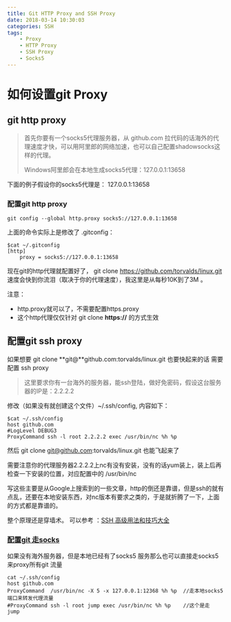 ```yaml
---
title: Git HTTP Proxy and SSH Proxy 
date: 2018-03-14 10:30:03
categories: SSH
tags:
    - Proxy
    - HTTP Proxy
    - SSH Proxy
    - Socks5
---
```


# 如何设置git Proxy

## git http proxy 


> 首先你要有一个socks5代理服务器，从 github.com 拉代码的话海外的代理速度才快，可以用阿里郎的网络加速，也可以自己配置shadowsocks这样的代理。
> 
> Windows阿里郎会在本地生成socks5代理：127.0.0.1:13658

下面的例子假设你的socks5代理是： 127.0.0.1:13658

### 配置git http proxy

    git config --global http.proxy socks5://127.0.0.1:13658

上面的命令实际上是修改了 .gitconfig：

    $cat ~/.gitconfig   
    [http]
    	proxy = socks5://127.0.0.1:13658

现在git的http代理就配置好了， git clone https://github.com/torvalds/linux.git 速度会快到你流泪（取决于你的代理速度），我这里是从每秒10K到了3M 。

注意：

- http.proxy就可以了，不需要配置https.proxy
- 这个http代理仅仅针对 git clone **https://** 的方式生效

## 配置git ssh proxy

如果想要 git clone **git@**github.com:torvalds/linux.git 也要快起来的话 需要配置 ssh proxy

> 这里要求你有一台海外的服务器，能ssh登陆，做好免密码，假设这台服务器的IP是：2.2.2.2


修改（如果没有就创建这个文件）~/.ssh/config, 内容如下：
    
    $cat ~/.ssh/config 
    host github.com
    #LogLevel DEBUG3
    ProxyCommand ssh -l root 2.2.2.2 exec /usr/bin/nc %h %p

然后 git clone git@github.com:torvalds/linux.git 也能飞起来了

需要注意你的代理服务器2.2.2.2上nc有没有安装，没有的话yum装上，装上后再检查一下安装的位置，对应配置中的 /usr/bin/nc
    
写这些主要是从Google上搜索到的一些文章，http的倒还是靠谱，但是ssh的就有点乱，还要在本地安装东西，对nc版本有要求之类的，于是就折腾了一下，上面的方式都是靠谱的。

整个原理还是穿墙术。 可以参考 ：[SSH 高级用法和技巧大全](https://www.atatech.org/articles/76026)  

### [配置git 走socks](https://superuser.com/questions/454210/how-can-i-use-ssh-with-a-socks-5-proxy)

如果没有海外服务器，但是本地已经有了socks5 服务那么也可以直接走socks5来proxy所有git 流量

```
cat ~/.ssh/config
host github.com
ProxyCommand  /usr/bin/nc -X 5 -x 127.0.0.1:12368 %h %p  //走本地socks5端口来转发代理流量
#ProxyCommand ssh -l root jump exec /usr/bin/nc %h %p    //这个是走 jump
```

